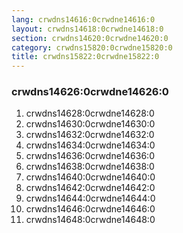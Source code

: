 ```yaml
---
lang: crwdns14616:0crwdne14616:0
layout: crwdns14618:0crwdne14618:0
section: crwdns14620:0crwdne14620:0
category: crwdns15820:0crwdne15820:0
title: crwdns15822:0crwdne15822:0
---
```


### crwdns14626:0crwdne14626:0
1. crwdns14628:0crwdne14628:0
1. crwdns14630:0crwdne14630:0
1. crwdns14632:0crwdne14632:0
1. crwdns14634:0crwdne14634:0
1. crwdns14636:0crwdne14636:0
1. crwdns14638:0crwdne14638:0
1. crwdns14640:0crwdne14640:0
1. crwdns14642:0crwdne14642:0
1. crwdns14644:0crwdne14644:0
1. crwdns14646:0crwdne14646:0
1. crwdns14648:0crwdne14648:0